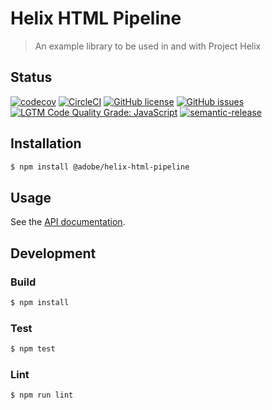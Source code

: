# Helix HTML Pipeline

> An example library to be used in and with Project Helix

## Status
[![codecov](https://img.shields.io/codecov/c/github/adobe/helix-html-pipeline.svg)](https://codecov.io/gh/adobe/helix-html-pipeline)
[![CircleCI](https://img.shields.io/circleci/project/github/adobe/helix-html-pipeline.svg)](https://circleci.com/gh/adobe/helix-html-pipeline)
[![GitHub license](https://img.shields.io/github/license/adobe/helix-html-pipeline.svg)](https://github.com/adobe/helix-html-pipeline/blob/master/LICENSE.txt)
[![GitHub issues](https://img.shields.io/github/issues/adobe/helix-html-pipeline.svg)](https://github.com/adobe/helix-html-pipeline/issues)
[![LGTM Code Quality Grade: JavaScript](https://img.shields.io/lgtm/grade/javascript/g/adobe/helix-html-pipeline.svg?logo=lgtm&logoWidth=18)](https://lgtm.com/projects/g/adobe/helix-html-pipeline)
[![semantic-release](https://img.shields.io/badge/%20%20%F0%9F%93%A6%F0%9F%9A%80-semantic--release-e10079.svg)](https://github.com/semantic-release/semantic-release)

## Installation

```bash
$ npm install @adobe/helix-html-pipeline
```

## Usage

See the [API documentation](docs/API.md).

## Development

### Build

```bash
$ npm install
```

### Test

```bash
$ npm test
```

### Lint

```bash
$ npm run lint
```
